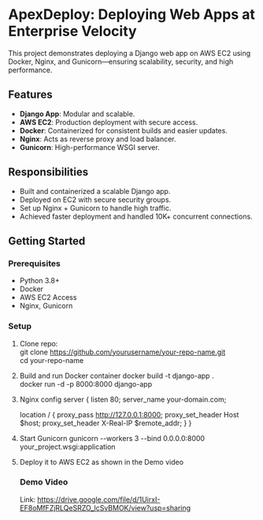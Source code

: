 # ApexDeploy: Deploying Web Apps at Enterprise Velocity
This project demonstrates deploying a Django web app on AWS EC2 using Docker, Nginx, and Gunicorn—ensuring scalability, security, and high performance.

## Features

- **Django App**: Modular and scalable.
- **AWS EC2**: Production deployment with secure access.
- **Docker**: Containerized for consistent builds and easier updates.
- **Nginx**: Acts as reverse proxy and load balancer.
- **Gunicorn**: High-performance WSGI server.

## Responsibilities

- Built and containerized a scalable Django app.
- Deployed on EC2 with secure security groups.
- Set up Nginx + Gunicorn to handle high traffic.
- Achieved faster deployment and handled 10K+ concurrent connections.

## Getting Started

### Prerequisites

- Python 3.8+  
- Docker  
- AWS EC2 Access  
- Nginx, Gunicorn

### Setup

1. Clone repo:  
git clone https://github.com/yourusername/your-repo-name.git  
cd your-repo-name

2. Build and run Docker container
docker build -t django-app .  
docker run -d -p 8000:8000 django-app

3. Nginx config
server {
    listen 80;
    server_name your-domain.com;

    location / {
        proxy_pass http://127.0.0.1:8000;
        proxy_set_header Host $host;
        proxy_set_header X-Real-IP $remote_addr;
    }
}

4. Start Gunicorn
gunicorn --workers 3 --bind 0.0.0.0:8000 your_project.wsgi:application

5. Deploy it to AWS EC2 as shown in the Demo video

   ### Demo Video
   Link: https://drive.google.com/file/d/1UirxI-EF8oMfFZjRLQeSRZO_lcSvBMOK/view?usp=sharing
